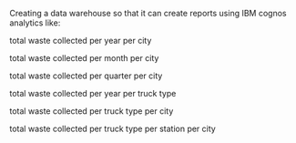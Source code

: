 Creating a data warehouse so that it can create reports using IBM cognos analytics like:

total waste collected per year per city

total waste collected per month per city

total waste collected per quarter per city

total waste collected per year per truck type

total waste collected per truck type per city

total waste collected per truck type per station per city
